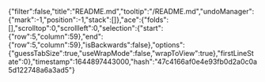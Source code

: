 {"filter":false,"title":"README.md","tooltip":"/README.md","undoManager":{"mark":-1,"position":-1,"stack":[]},"ace":{"folds":[],"scrolltop":0,"scrollleft":0,"selection":{"start":{"row":5,"column":59},"end":{"row":5,"column":59},"isBackwards":false},"options":{"guessTabSize":true,"useWrapMode":false,"wrapToView":true},"firstLineState":0},"timestamp":1644897443000,"hash":"47c4166af0e4e93fb0d2a0c0a5d122748a6a3ad5"}